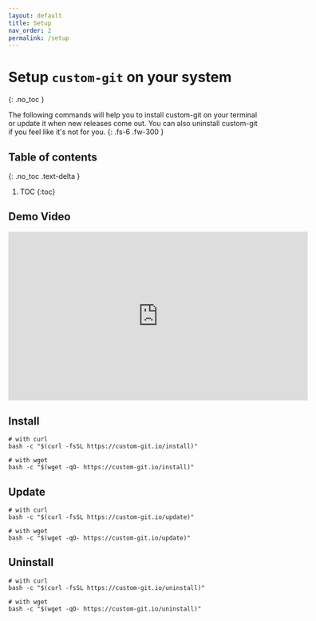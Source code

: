 ```yaml
---
layout: default
title: Setup
nav_order: 2
permalink: /setup
---
```


# Setup `custom-git` on your system
{: .no_toc }

The following commands will help you to install custom-git on your terminal or update it when new releases come out. You can also uninstall custom-git if you feel like it's not for you.
{: .fs-6 .fw-300 }

## Table of contents
{: .no_toc .text-delta }

1. TOC
{:toc}

## Demo Video
<iframe width="600" height="337.5" src="https://www.youtube.com/embed/StaPAVXnAm0?start=166&end=186&controls=0&modestbranding=1&disablekb=1&autohide=1&rel=0&fs=1&iv_load_policy=3&widget_referrer=https://custom-git.io" title="gadd demo" frameborder="0" allow="clipboard-write; encrypted-media; gyroscope; picture-in-picture" allowfullscreen></iframe>

## Install

```shell
# with curl
bash -c "$(curl -fsSL https://custom-git.io/install)"
```
```shell
# with wget
bash -c "$(wget -qO- https://custom-git.io/install)"
```

## Update

```shell
# with curl
bash -c "$(curl -fsSL https://custom-git.io/update)"
```
```shell
# with wget
bash -c "$(wget -qO- https://custom-git.io/update)"
```

## Uninstall

```shell
# with curl
bash -c "$(curl -fsSL https://custom-git.io/uninstall)"
```
```shell
# with wget
bash -c "$(wget -qO- https://custom-git.io/uninstall)"
```
